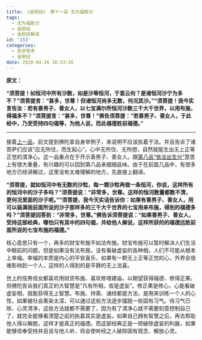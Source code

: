 ```yaml
---
title: 《金刚经》 第十一品 无为福胜分
tags:
  - 无为福胜分
  - 金刚经
  - 金刚经解说
id: '153'
categories:
  - 哲学思考
  - 金刚经
date: 2020-04-26 16:53:56
---
```


**原文：**

**“须菩提！如恒河中所有沙数，如是沙等恒河，于意云何？是诸恒河沙宁为多不？”须菩提言：“甚多，世尊！但诸恒河尚多无数，何况其沙。”“须菩提！我今实言告汝：若有善男子、善女人，以七宝满尔所恒河沙数三千大千世界，以用布施，得福多不？”须菩提言：“甚多，世尊！”佛告须菩提：“若善男子、善女人，于此经中，乃至受持四句偈等，为他人说，而此福德胜前福德。”**
<!-- more -->
* * *

接着[上一品](https://shileilei.com/%e3%80%8a%e9%87%91%e5%88%9a%e7%bb%8f%e3%80%8b-%e7%ac%ac%e5%8d%81%e5%93%81-%e5%ba%84%e4%b8%a5%e5%87%80%e5%9c%9f%e5%88%86/)，前文提到佛陀拿自身举例子，来说明不应该执着于法。并且告诉了诸菩萨们应该“应无所住，而生起心”，心中无所住、无所想，自然就能生出无上正等正觉的清净心。这一品重点在于开示善男子、善女人。跟[第八品“依法出生分”](https://shileilei.com/%e3%80%8a%e9%87%91%e5%88%9a%e7%bb%8f%e3%80%8b-%e7%ac%ac%e5%85%ab%e5%93%81-%e4%be%9d%e6%b3%95%e5%87%ba%e7%94%9f%e5%88%86/)意思上有很大重叠，有兴趣的可以回到第八品来细细品味。由于在前面几品中，有很多地方已经讲解过，这里没有太难理解的地方，先直接上翻译。

**“须菩提，就如恒河中有无数的沙粒，每一颗沙粒再做一条恒河，你说，这样所有的恒河中的沙子多吗？”须菩提说：“非常多，世尊。这样的恒河数量都数不清，更何况里面的沙子呢。”“须菩提，我今天实话告诉你：如果有善男子、善女人，用可以装满我前面所说的沙子那样多的三千大千世界的七宝用来布施，得到的福德多吗？”须菩提回答到：“非常多，世尊。”佛告诉须菩提说：“如果善男子、善女人，受持这部经典，哪怕只有其中的四句偈，并给他人解说，这样所获的的福德远胜前面所说的七宝布施的福德。”**

核心意思只有一个，再多的财宝布施不如法布施。财宝布施可以暂时解决人们生活中眼前的问题，但是如果没有法布施，没有看破虚妄的各种相，人们不可能从根本上幸福。幸福的本质是内心的平安喜乐，如果有一颗无上正等正觉的心，外界会很难影响到一个人，这样的人得到的是平静的无上法喜。

世上的信男信女都喜欢用财货布施、喜欢修塔建庙，以期望获得福德、修得正果。但佛陀告诉我们真正的大智慧是“凡有所相，皆是虚妄”。修正果是修心，心能看破虚妄相，就能获得无上智慧。布施、持斋、诵经都是方法，是用来训练一个人的心性，如果被社会熏染太深，可以通过这些方法逐步摆脱一些固有习气。待习气已除、心灵清净，这些方法就都不需要了，因为有了清净心就不需要刻意控制自己了，就完全能够看清楚之前的执着其实是虚妄。如果自己拥有智慧之后，再去帮助他人得以解脱，这样才是真正的福德。而这部经典正是一把破除虚妄的利器，如果能够信奉受持并且说与他人听，将会使听经之人破除固有观念、解放心灵。
